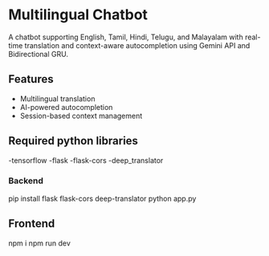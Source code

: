 # Multilingual Chatbot

A chatbot supporting English, Tamil, Hindi, Telugu, and Malayalam with real-time translation and context-aware autocompletion using Gemini API and Bidirectional GRU.

## Features
- Multilingual translation
- AI-powered autocompletion
- Session-based context management

## Required python libraries
  -tensorflow
  -flask
  -flask-cors
  -deep_translator

### Backend 
  pip install flask flask-cors deep-translator
  python app.py

## Frontend
  npm i
  npm run dev

